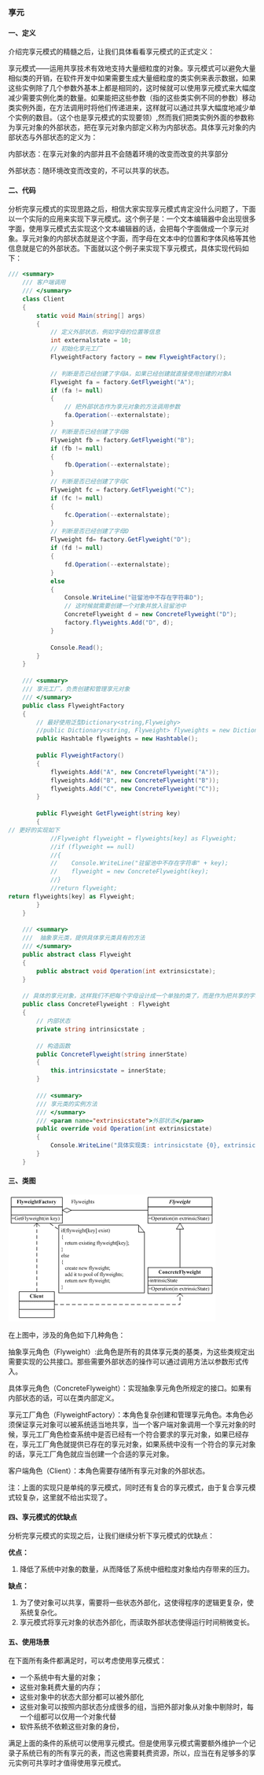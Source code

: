### 享元

#### 一、定义

介绍完享元模式的精髓之后，让我们具体看看享元模式的正式定义：

享元模式——运用共享技术有效地支持大量细粒度的对象。享元模式可以避免大量相似类的开销，在软件开发中如果需要生成大量细粒度的类实例来表示数据，如果这些实例除了几个参数外基本上都是相同的，这时候就可以使用享元模式来大幅度减少需要实例化类的数量。如果能把这些参数（指的这些类实例不同的参数）移动类实例外面，在方法调用时将他们传递进来，这样就可以通过共享大幅度地减少单个实例的数目。（这个也是享元模式的实现要领）,然而我们把类实例外面的参数称为享元对象的外部状态，把在享元对象内部定义称为内部状态。具体享元对象的内部状态与外部状态的定义为：

内部状态：在享元对象的内部并且不会随着环境的改变而改变的共享部分

外部状态：随环境改变而改变的，不可以共享的状态。



#### 二、代码

分析完享元模式的实现思路之后，相信大家实现享元模式肯定没什么问题了，下面以一个实际的应用来实现下享元模式。这个例子是：一个文本编辑器中会出现很多字面，使用享元模式去实现这个文本编辑器的话，会把每个字面做成一个享元对象。享元对象的内部状态就是这个字面，而字母在文本中的位置和字体风格等其他信息就是它的外部状态。下面就以这个例子来实现下享元模式，具体实现代码如下：


```c#
/// <summary>
    /// 客户端调用
    /// </summary>
    class Client
    {
        static void Main(string[] args)
        {
            // 定义外部状态，例如字母的位置等信息
            int externalstate = 10;
            // 初始化享元工厂
            FlyweightFactory factory = new FlyweightFactory();

            // 判断是否已经创建了字母A，如果已经创建就直接使用创建的对象A
            Flyweight fa = factory.GetFlyweight("A");
            if (fa != null)
            {
                // 把外部状态作为享元对象的方法调用参数
                fa.Operation(--externalstate);
            }
            // 判断是否已经创建了字母B
            Flyweight fb = factory.GetFlyweight("B");
            if (fb != null)
            {
                fb.Operation(--externalstate);
            }
            // 判断是否已经创建了字母C
            Flyweight fc = factory.GetFlyweight("C");
            if (fc != null)
            {
                fc.Operation(--externalstate);
            }
            // 判断是否已经创建了字母D
            Flyweight fd= factory.GetFlyweight("D");
            if (fd != null)
            {
                fd.Operation(--externalstate);
            }
            else
            {
                Console.WriteLine("驻留池中不存在字符串D");
                // 这时候就需要创建一个对象并放入驻留池中
                ConcreteFlyweight d = new ConcreteFlyweight("D");
                factory.flyweights.Add("D", d);
            }

            Console.Read();
        }
    }

    /// <summary>
    /// 享元工厂，负责创建和管理享元对象
    /// </summary>
    public class FlyweightFactory
    {
        // 最好使用泛型Dictionary<string,Flyweighy>
        //public Dictionary<string, Flyweight> flyweights = new Dictionary<string, Flyweight>();
        public Hashtable flyweights = new Hashtable();

        public FlyweightFactory()
        {
            flyweights.Add("A", new ConcreteFlyweight("A"));
            flyweights.Add("B", new ConcreteFlyweight("B"));
            flyweights.Add("C", new ConcreteFlyweight("C"));
        }

        public Flyweight GetFlyweight(string key)
        {
// 更好的实现如下
            //Flyweight flyweight = flyweights[key] as Flyweight;
            //if (flyweight == null)
            //{
            //    Console.WriteLine("驻留池中不存在字符串" + key);
            //    flyweight = new ConcreteFlyweight(key);
            //}
            //return flyweight;
return flyweights[key] as Flyweight;
        }
    }

    /// <summary>
    ///  抽象享元类，提供具体享元类具有的方法
    /// </summary>
    public abstract class Flyweight
    {
        public abstract void Operation(int extrinsicstate);
    }

    // 具体的享元对象，这样我们不把每个字母设计成一个单独的类了，而是作为把共享的字母作为享元对象的内部状态
    public class ConcreteFlyweight : Flyweight
    {
        // 内部状态
        private string intrinsicstate ;

        // 构造函数
        public ConcreteFlyweight(string innerState)
        {
            this.intrinsicstate = innerState;
        }

        /// <summary>
        /// 享元类的实例方法
        /// </summary>
        /// <param name="extrinsicstate">外部状态</param>
        public override void Operation(int extrinsicstate)
        {
            Console.WriteLine("具体实现类: intrinsicstate {0}, extrinsicstate {1}", intrinsicstate, extrinsicstate);
        }
    }
```





#### 三、类图

![](img/享元模式.gif)

在上图中，涉及的角色如下几种角色：

抽象享元角色（Flyweight）:此角色是所有的具体享元类的基类，为这些类规定出需要实现的公共接口。那些需要外部状态的操作可以通过调用方法以参数形式传入。

具体享元角色（ConcreteFlyweight）：实现抽象享元角色所规定的接口。如果有内部状态的话，可以在类内部定义。

享元工厂角色（FlyweightFactory）：本角色复杂创建和管理享元角色。本角色必须保证享元对象可以被系统适当地共享，当一个客户端对象调用一个享元对象的时候，享元工厂角色检查系统中是否已经有一个符合要求的享元对象，如果已经存在，享元工厂角色就提供已存在的享元对象，如果系统中没有一个符合的享元对象的话，享元工厂角色就应当创建一个合适的享元对象。

客户端角色（Client）：本角色需要存储所有享元对象的外部状态。

注：上面的实现只是单纯的享元模式，同时还有复合的享元模式，由于复合享元模式较复杂，这里就不给出实现了。

#### 四、享元模式的优缺点

分析完享元模式的实现之后，让我们继续分析下享元模式的优缺点：

**优点：**

1. 降低了系统中对象的数量，从而降低了系统中细粒度对象给内存带来的压力。

**缺点：**

1. 为了使对象可以共享，需要将一些状态外部化，这使得程序的逻辑更复杂，使系统复杂化。
2. 享元模式将享元对象的状态外部化，而读取外部状态使得运行时间稍微变长。

####  五、使用场景

在下面所有条件都满足时，可以考虑使用享元模式：

- 一个系统中有大量的对象；
- 这些对象耗费大量的内存；
- 这些对象中的状态大部分都可以被外部化
- 这些对象可以按照内部状态分成很多的组，当把外部对象从对象中剔除时，每一个组都可以仅用一个对象代替
- 软件系统不依赖这些对象的身份，

满足上面的条件的系统可以使用享元模式。但是使用享元模式需要额外维护一个记录子系统已有的所有享元的表，而这也需要耗费资源，所以，应当在有足够多的享元实例可共享时才值得使用享元模式。